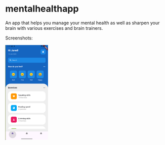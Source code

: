 # mentalhealthapp

An app that helps you manage your mental health as well as sharpen your brain with various exercises and brain trainers.

Screenshots:

<img src="Screenshots/homepage.png" alt="Login" height="300"/>
